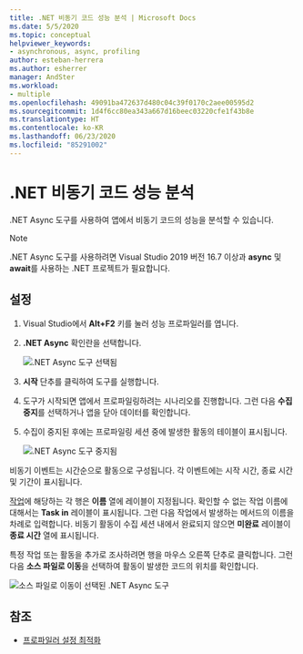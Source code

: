 ```yaml
---
title: .NET 비동기 코드 성능 분석 | Microsoft Docs
ms.date: 5/5/2020
ms.topic: conceptual
helpviewer_keywords:
- asynchronous, async, profiling
author: esteban-herrera
ms.author: esherrer
manager: AndSter
ms.workload:
- multiple
ms.openlocfilehash: 49091ba472637d480c04c39f0170c2aee00595d2
ms.sourcegitcommit: 1d4f6cc80ea343a667d16beec03220cfe1f43b8e
ms.translationtype: HT
ms.contentlocale: ko-KR
ms.lasthandoff: 06/23/2020
ms.locfileid: "85291002"
---
```

# <a name="analyze-performance-of-net-asynchronous-code"></a>.NET 비동기 코드 성능 분석

.NET Async 도구를 사용하여 앱에서 비동기 코드의 성능을 분석할 수 있습니다.

> [!NOTE]
> .NET Async 도구를 사용하려면 Visual Studio 2019 버전 16.7 이상과 **async** 및 **await**를 사용하는 .NET 프로젝트가 필요합니다.

## <a name="setup"></a>설정

1. Visual Studio에서 **Alt+F2** 키를 눌러 성능 프로파일러를 엽니다.

1. **.NET Async** 확인란을 선택합니다.

   ![.NET Async 도구 선택됨](../profiling/media/async-tool-selected.png ".NET Async 도구 선택됨")

1. **시작** 단추를 클릭하여 도구를 실행합니다.

1. 도구가 시작되면 앱에서 프로파일링하려는 시나리오를 진행합니다. 그런 다음 **수집 중지**를 선택하거나 앱을 닫아 데이터를 확인합니다.

1. 수집이 중지된 후에는 프로파일링 세션 중에 발생한 활동의 테이블이 표시됩니다.

   ![.NET Async 도구 중지됨](../profiling/media/async-tool-opened.png ".NET Async 도구 중지됨")

비동기 이벤트는 시간순으로 활동으로 구성됩니다. 각 이벤트에는 시작 시간, 종료 시간 및 기간이 표시됩니다.

[작업](https://docs.microsoft.com/dotnet/api/system.threading.tasks)에 해당하는 각 행은 **이름** 열에 레이블이 지정됩니다. 확인할 수 없는 작업 이름에 대해서는 **Task in** 레이블이 표시됩니다. 그런 다음 작업에서 발생하는 메서드의 이름을 차례로 입력합니다. 비동기 활동이 수집 세션 내에서 완료되지 않으면 **미완료** 레이블이 **종료 시간** 열에 표시됩니다.

특정 작업 또는 활동을 추가로 조사하려면 행을 마우스 오른쪽 단추로 클릭합니다. 그런 다음 **소스 파일로 이동**을 선택하여 활동이 발생한 코드의 위치를 확인합니다.

![소스 파일로 이동이 선택된 .NET Async 도구](../profiling/media/async-tool-gotosource.png "소스 파일로 이동이 선택된 .NET Async 도구")

## <a name="see-also"></a>참조

- [프로파일러 설정 최적화](../profiling/optimize-profiler-settings.md)
